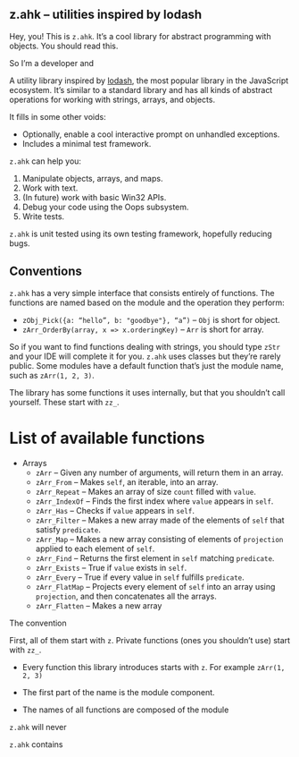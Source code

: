## z.ahk – utilities inspired by lodash

Hey, you! This is `z.ahk`. It’s a cool library for abstract programming with objects. You should read this.

So I’m a developer and 



A utility library inspired by [lodash](https://lodash.com/), the most popular library in the JavaScript ecosystem. It’s similar to a standard library and has all kinds of abstract operations for working with strings, arrays, and objects.

It fills in some other voids:

* Optionally, enable a cool interactive prompt on unhandled exceptions.
* Includes a minimal test framework.



`z.ahk` can help you:

1. Manipulate objects, arrays, and maps.
2. Work with text.
3. (In future) work with basic Win32 APIs.
4. Debug your code using the Oops subsystem.
5. Write tests.

`z.ahk` is unit tested using its own testing framework, hopefully reducing bugs.

## Conventions

`z.ahk` has a very simple interface that consists entirely of functions. The functions are named based on the module and the operation they perform:

* `zObj_Pick({a: “hello”, b: "goodbye"}, “a”)` – `Obj` is short for object.
* `zArr_OrderBy(array, x => x.orderingKey)` – `Arr` is short for array.

So if you want to find functions dealing with strings, you should type `zStr` and your IDE will complete it for you. `z.ahk` uses classes but they’re rarely public. Some modules have a default function that’s just the module name, such as `zArr(1, 2, 3)`. 

The library has some functions it uses internally, but that you shouldn’t call yourself. These start with `zz_`. 

# List of available functions



* Arrays
  * `zArr` – Given any number of arguments, will return them in an array. 
  * `zArr_From` – Makes `self`, an iterable, into an array.
  * `zArr_Repeat` – Makes an array of size `count` filled with `value`.
  * `zArr_IndexOf` – Finds the first index where `value` appears in `self`.
  * `zArr_Has` – Checks if `value` appears in `self`.
  * `zArr_Filter` – Makes a new array made of the elements of `self` that satisfy `predicate`.
  * `zArr_Map` – Makes a new array consisting of elements of `projection` applied to each element of `self`.
  * `zArr_Find` – Returns the first element in `self` matching `predicate`.
  * `zArr_Exists` – True if `value` exists in `self`.
  * `zArr_Every` – True if every value in `self` fulfills `predicate`.
  * `zArr_FlatMap` – Projects every element of `self` into an array using `projection`, and then concatenates all the arrays.
  * `zArr_Flatten` – Makes a new array 

The convention

First, all of them start with `z`. Private functions (ones you shouldn’t use) start with `zz_`. 



* Every function this library introduces starts with `z`. For example `zArr(1, 2, 3)`
* The first part of the name is the module component.

* The names of all functions are composed of the module 







`z.ahk` will never 

`z.ahk` contains 




